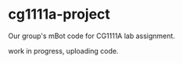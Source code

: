 # cg1111a-project
Our group's mBot code for CG1111A lab assignment.

work in progress, uploading code.
